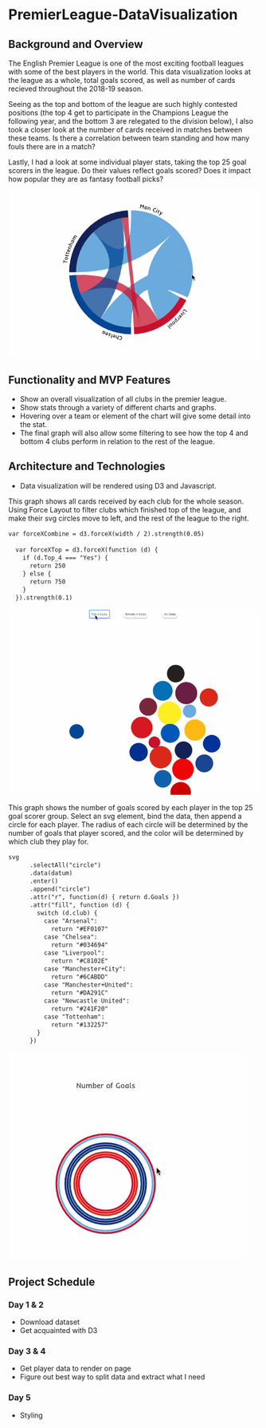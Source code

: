 # PremierLeague-DataVisualization
## Background and Overview

The English Premier League is one of the most exciting football leagues with some of the best players in the world.
This data visualization looks at the league as a whole, total goals scored, as well as number of cards recieved throughout the 2018-19 season. 

Seeing as the top and bottom of the league are such highly contested positions (the top 4 get to participate in the Champions League the following year, and the bottom 3 are relegated to the division below), I also took a closer look at the number of cards received in matches between these teams. Is there a correlation between team standing and how many fouls there are in a match? 

Lastly, I had a look at some individual player stats, taking the top 25 goal scorers in the league. Do their values reflect goals scored? Does it impact how popular they are as fantasy football picks? 


<img src="assets/EPL_dataVis3.gif"/>


## Functionality and MVP Features

* Show an overall visualization of all clubs in the premier league.
* Show stats through a variety of different charts and graphs.
* Hovering over a team or element of the chart will give some detail into the stat.
* The final graph will also allow some filtering to see how the top 4 and bottom 4 clubs perform in relation to the rest of the league.


## Architecture and Technologies

* Data visualization will be rendered using D3 and Javascript.


This graph shows all cards received by each club for the whole season.
Using Force Layout to filter clubs which finished top of the league, and make their svg circles move to left, and the rest of the league to the right. 

```
var forceXCombine = d3.forceX(width / 2).strength(0.05)

  var forceXTop = d3.forceX(function (d) {
    if (d.Top_4 === "Yes") {
      return 250
    } else {
      return 750
    }
  }).strength(0.1)
```

<img src="assets/EPL_dataVis4.gif"/>


This graph shows the number of goals scored by each player in the top 25 goal scorer group.
Select an svg element, bind the data, then append a circle for each player. The radius of each circle will be determined by the number of goals that player scored, and the color will be determined by which club they play for.

```
svg
      .selectAll("circle")
      .data(datum)
      .enter()
      .append("circle")
      .attr("r", function(d) { return d.Goals })
      .attr("fill", function (d) {
        switch (d.club) {
          case "Arsenal":
            return "#EF0107"
          case "Chelsea":
            return "#034694"
          case "Liverpool":
            return "#C8102E"
          case "Manchester+City":
            return "#6CABDD"
          case "Manchester+United":
            return "#DA291C"
          case "Newcastle United":
            return "#241F20"
          case "Tottenham":
            return "#132257"
        }
      })
```


<img src="assets/EPL_dataVis2.gif"/>




## Project Schedule

### Day 1 & 2

* Download dataset
* Get acquainted with D3

### Day 3 & 4
 
* Get player data to render on page
* Figure out best way to split data and extract what I need

### Day 5 

* Styling


